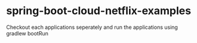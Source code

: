 # spring-boot-cloud-netflix-examples

Checkout each applications seperately and run the applications using gradlew bootRun